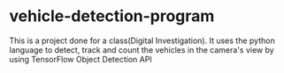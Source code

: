 # vehicle-detection-program
This is a project done for a class(Digital Investigation). It uses the python language to detect, track and count the vehicles in the camera's view by using TensorFlow Object Detection API 
